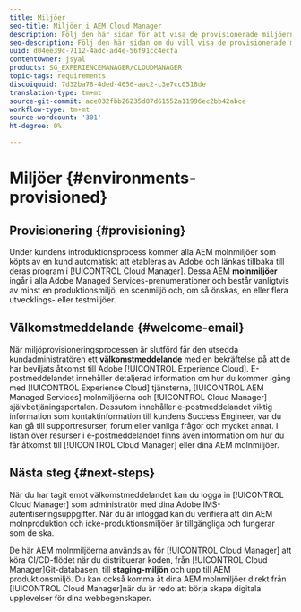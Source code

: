 ```yaml
---
title: Miljöer
seo-title: Miljöer i AEM Cloud Manager
description: Följ den här sidan för att visa de provisionerade miljöerna i Cloud Manager
seo-description: Följ den här sidan om du vill visa de provisionerade miljöer som är tillgängliga i AEM Cloud Manager.
uuid: d04ee39c-7112-4adc-ad4e-56f91cc4ecfa
contentOwner: jsyal
products: SG_EXPERIENCEMANAGER/CLOUDMANAGER
topic-tags: requirements
discoiquuid: 7d32ba78-4ded-4656-aac2-c3e7cc0518de
translation-type: tm+mt
source-git-commit: ace032fbb26235d87d61552a11996ec2bb42abce
workflow-type: tm+mt
source-wordcount: '301'
ht-degree: 0%

---
```



# Miljöer {#environments-provisioned}

## Provisionering {#provisioning}

Under kundens introduktionsprocess kommer alla AEM molnmiljöer som köpts av en kund automatiskt att etableras av Adobe och länkas tillbaka till deras program i [!UICONTROL Cloud Manager]. Dessa AEM **molnmiljöer** ingår i alla Adobe Managed Services-prenumerationer och består vanligtvis av minst en produktionsmiljö, en scenmiljö och, om så önskas, en eller flera utvecklings- eller testmiljöer.

## Välkomstmeddelande {#welcome-email}

När miljöprovisioneringsprocessen är slutförd får den utsedda kundadministratören ett **välkomstmeddelande** med en bekräftelse på att de har beviljats åtkomst till Adobe [!UICONTROL Experience Cloud]. E-postmeddelandet innehåller detaljerad information om hur du kommer igång med [!UICONTROL Experience Cloud] tjänsterna, [!UICONTROL AEM Managed Services] molnmiljöerna och [!UICONTROL Cloud Manager] självbetjäningsportalen. Dessutom innehåller e-postmeddelandet viktig information som kontaktinformation till kundens Success Engineer, var du kan gå till supportresurser, forum eller vanliga frågor och mycket annat. I listan över resurser i e-postmeddelandet finns även information om hur du får åtkomst till [!UICONTROL Cloud Manager] eller dina AEM molnmiljöer.

## Nästa steg {#next-steps}

När du har tagit emot välkomstmeddelandet kan du logga in [!UICONTROL Cloud Manager] som administratör med dina Adobe IMS-autentiseringsuppgifter. När du är inloggad kan du verifiera att din AEM molnproduktion och icke-produktionsmiljöer är tillgängliga och fungerar som de ska.

De här AEM molnmiljöerna används av för [!UICONTROL Cloud Manager] att köra CI/CD-flödet när du distribuerar koden, från [!UICONTROL Cloud Manager]Git-databasen, till **staging-miljön** och upp till AEM produktionsmiljö. Du kan också komma åt dina AEM molnmiljöer direkt från [!UICONTROL Cloud Manager]när du är redo att börja skapa digitala upplevelser för dina webbegenskaper.

